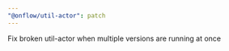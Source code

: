 ```yaml
---
"@onflow/util-actor": patch
---
```


Fix broken util-actor when multiple versions are running at once

